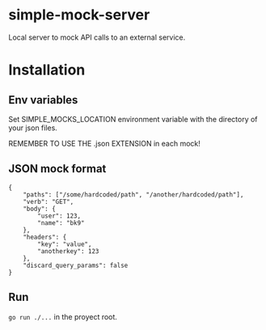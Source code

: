# simple-mock-server
Local server to mock API calls to an external service.

# Installation
## Env variables
Set SIMPLE_MOCKS_LOCATION environment variable with the directory of your json files.

REMEMBER TO USE THE .json EXTENSION in each mock!

## JSON mock format
    {
        "paths": ["/some/hardcoded/path", "/another/hardcoded/path"],
        "verb": "GET",
        "body": {
            "user": 123,
            "name": "bk9"
        },
        "headers": {
            "key": "value", 
            "anotherkey": 123
        },
        "discard_query_params": false
    }


## Run
`go run ./...` in the proyect root.